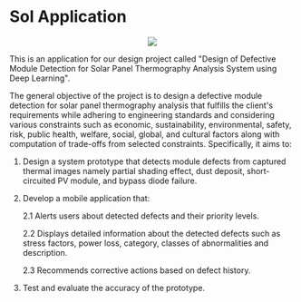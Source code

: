 # Sol Application
<p align="center">
  <img src="https://github.com/user-attachments/assets/4edf7709-b06c-4f2d-beed-99010fd4ddb5" />
</p>

This is an application for our design project called "Design of Defective Module Detection for Solar  Panel Thermography Analysis System using Deep Learning". 

The general objective of the project is to design a defective module detection for solar panel thermography analysis that fulfills the client's requirements while adhering to engineering standards and considering various constraints such as economic, sustainability, environmental, safety, risk, public health, welfare, social, global, and cultural factors along with computation of trade-offs from selected constraints.
Specifically, it aims to:
1. Design a system prototype that detects module defects from captured thermal images namely partial shading effect, dust deposit, short-circuited PV module, and bypass diode failure.
2. Develop a mobile application that:

   2.1 Alerts users about detected defects and their priority levels.
   
   2.2 Displays detailed information about the detected defects such as stress factors, power loss, category, classes of abnormalities and description.
   
   2.3 Recommends corrective actions based on defect history.
4. Test and evaluate the accuracy of the prototype.
